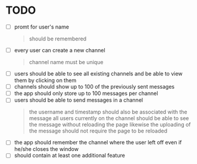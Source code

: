 # TODO

* [ ] promt for user's name 
    > should be remembered
* [ ] every user can create a new channel
    > channel name must be unique
* [ ] users should be able to see all existing channels and be able to view them by clicking on them
* [ ] channels should show up to 100 of the previously sent messages
* [ ] the app should only store up to 100 messages per channel
* [ ] users should be able to send messages in a channel
    > the username and timestamp should also be associated with the message
    > all users currently on the channel should be able to see the message without reloading the page
    > likewise the uploading of the message should not require the page to be reloaded
* [ ] the app should remember the channel where the user left off even if he/she closes the window
* [ ] should contain at least one additional feature
